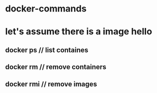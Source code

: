 # docker-commands
# let's assume there is a image hello
## docker ps        // list containes
## docker rm        // remove containers
## docker rmi       // remove images
